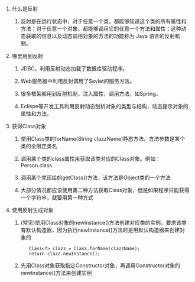 1. 什么是反射
   
   1. 反射是在运行状态中，对于任意一个类，都能够知道这个类的所有属性和方法；对于任意一个对象，都能够调用它的任意一个方法和属性；这种动态获取的信息以及动态调用对象的方法的功能称为 Java 语言的反射机制。
   
2. 哪里用到反射

   1. JDBC，利用反射动态加载了数据库驱动程序。
  
   2. Web服务器中利用反射调用了Sevlet的服务方法。
   
   3. 很多框架都用到反射机制，注入属性，调用方法，如Spring。
  
   4. Eclispe等开发工具利用反射动态刨析对象的类型与结构，动态提示对象的属性和方法。
   
3. 获得Class对象

   1. 使用Class类的forName(String clazzName)静态方法，方法参数是某个类的全限定类名
   
   2. 调用某个类的class属性来获取该类对应的Class对象。例如：Person.class
   
   3. 调用某个兑现给的getClass()方法，该方法是Object类的一个方法
   
   4. 大部分情况都应该使用第二种方法获取Class对象，但是如果程序只能获得一个字符串，就要用第一种方式 
   
4. 使用反射生成对象
 
   1. (常见)使用Class对象的newInstance()方法创建对应类的实例，要求该类有默认构造器，因为执行newInstance()方法时是用默认构造器来创建对象的
   
      ```
         Class<?> clazz = Class.forName(clazzName);
         return clazz.newInstance();
      ```
      
   2. 先用Class对象获取指定Constructor对象，再调用Constructor对象的newInstance()方法来创建实例
